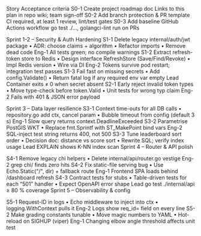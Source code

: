 Story	Acceptance criteria
S0-1 Create project roadmap doc	Links to this plan in repo wiki; team sign-off
S0-2 Add branch protection & PR template	CI required, at least 1 review, lint/test gates
S0-3 Add baseline GitHub Actions workflow	go test ./..., golangci-lint run on PRs

Sprint 1-2 – Security & Auth Hardening
S1-1 Delete legacy internal/auth/jwt package	• ADR: choose claims + algorithm
• Refactor imports
• Remove dead code	Eng-1	All tests green; no compile warnings
S1-2 Extract refresh-token store to Redis	• Design interface RefreshStore (Save/Find/Revoke)
• Impl Redis version
• Wire via DI	Eng-2	Tokens survive pod restart; integration test passes
S1-3 Fail fast on missing secrets	• Add config.Validate()
• Return fatal log if any required env var empty	Lead	Container exits ≠ 0 when secret absent
S2-1 Early reject invalid token types	• Move type-check before token.Valid
• Unit tests for wrong typ claim	Eng-2	Fails with 401 & JSON error payload

Sprint 3 – Data layer resilience
S3-1 Context time-outs for all DB calls	• repository.go add ctx, cancel param
• Bubble timeout from config (default 3 s)	Eng-1	Slow query returns context.DeadlineExceeded
S3-2 Parametrise PostGIS WKT	• Replace fmt.Sprintf with ST_MakePoint bind vars	Eng-2	SQL-inject test string returns 400, not 500
S3-3 Tune leaderboard sort order	• Decision doc: distance vs score sort
• Rewrite SQL; verify index usage	Lead	EXPLAIN shows K-NN index scan
Sprint 4 – Router & API polish


S4-1 Remove legacy chi helpers	• Delete internal/api/router.go vestige	Eng-2	grep chi/ finds zero hits
S4-2 Fix static-file serving bug	• Use Echo.Static("/", dir) + fallback route	Eng-1	Frontend SPA loads behind /dashboard refresh
S4-3 Contract tests for stubs	• Table-driven tests for each “501” handler
• Expect OpenAPI error shape	Lead	go test ./internal/api ≥ 80 % coverage
Sprint 5 – Observability & config

S5-1 Request-ID in logs	• Echo middleware to inject into ctx
• logging.WithContext pulls it	Eng-2	Logs show req_id= field on every line
S5-2 Make grading constants tunable	• Move magic numbers to YAML
• Hot-reload on SIGHUP (viper)	Eng-1	Changing elbow angle threshold affects unit test